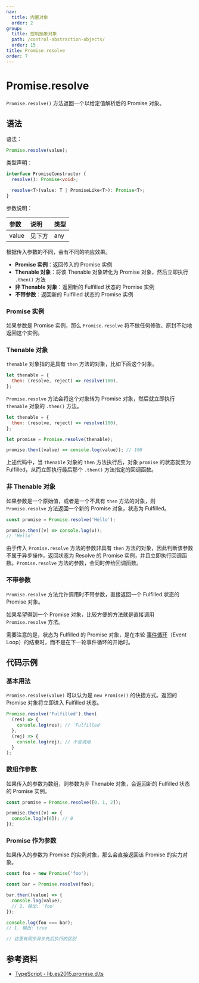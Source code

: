 ```yaml
---
nav:
  title: 内置对象
  order: 2
group:
  title: 控制抽象对象
  path: /control-abstraction-objects/
  order: 15
title: Promise.resolve
order: 7
---
```


# Promise.resolve

`Promise.resolve()` 方法返回一个以给定值解析后的 Promise 对象。

## 语法

语法：

```js
Promise.resolve(value);
```

类型声明：

```ts
interface PromiseConstructor {
  resolve(): Promise<void>;

  resolve<T>(value: T | PromiseLike<T>): Promise<T>;
}
```

参数说明：

| 参数  | 说明   | 类型 |
| :---- | :----- | :--- |
| value | 见下方 | any  |

根据传入参数的不同，会有不同的响应效果。

- **Promise 实例**：返回传入的 Promise 实例
- **Thenable 对象**：将该 Thenable 对象转化为 Promise 对象，然后立即执行 `.then()` 方法
- **非 Thenable 对象**：返回新的 Fulfilled 状态的 Promise 实例
- **不带参数**：返回新的 Fulfilled 状态的 Promise 实例

### Promise 实例

如果参数是 Promise 实例，那么 `Promise.resolve` 将不做任何修改、原封不动地返回这个实例。

### Thenable 对象

`thenable` 对象指的是具有 `then` 方法的对象，比如下面这个对象。

```js
let thenable = {
  then: (resolve, reject) => resolve(100),
};
```

`Promise.resolve` 方法会将这个对象转为 Promise 对象，然后就立即执行 `thenable` 对象的 `.then()` 方法。

```js
let thenable = {
  then: (resolve, reject) => resolve(100),
};

let promise = Promise.resolve(thenable);

promise.then((value) => console.log(value)); // 100
```

上述代码中，当 `thenable` 对象的 `then` 方法执行后，对象 `promise` 的状态就变为 Fulfilled，从而立即执行最后那个 `.then()` 方法指定的回调函数。

### 非 Thenable 对象

如果参数是一个原始值，或者是一个不具有 `then` 方法的对象，则 `Promise.resolve` 方法返回一个新的 Promise 对象，状态为 Fulfilled。

```js
const promise = Promise.resolve('Hello');

promise.then((v) => console.log(v));
// 'Hello'
```

由于传入 `Promise.resolve` 方法的参数非具有 `then` 方法的对象，因此判断该参数不属于异步操作，返回状态为 Resolve 的 Promise 实例，并且立即执行回调函数。`Promise.resolve` 方法的参数，会同时传给回调函数。

### 不带参数

`Promise.resolve` 方法允许调用时不带参数，直接返回一个 Fulfilled 状态的 Promise 对象。

如果希望得到一个 Promise 对象，比较方便的方法就是直接调用 `Promise.resolve` 方法。

需要注意的是，状态为 Fulfilled 的 Promise 对象，是在本轮 [事件循环](../../../../core-modules/executable-code-and-execution-contexts/concurrency-model/event-loop)（Event Loop）的结束时，而不是在下一轮事件循环的开始时。

## 代码示例

### 基本用法

`Promise.resolve(value)` 可以认为是 `new Promise()` 的快捷方式。返回的 Promise 对象将立即进入 Fulfilled 状态。

```js
Promise.resolve('Fulfilled').then(
  (res) => {
    console.log(res); // 'Fulfilled'
  },
  (rej) => {
    console.log(rej); // 不会调用
  }
);
```

### 数组作参数

如果传入的参数为数组，则参数为非 Thenable 对象，会返回新的 Fulfilled 状态的 Promise 实例。

```js
const promise = Promise.resolve([0, 1, 2]);

promise.then((v) => {
  console.log(v[0]); // 0
});
```

### Promise 作为参数

如果传入的参数为 Promise 的实例对象，那么会直接返回该 Promise 的实力对象。

```js
const foo = new Promise('foo');

const bar = Promise.resolve(foo);

bar.then((value) => {
  console.log(value);
  // 2. 输出: 'foo'
});

console.log(foo === bar);
// 1. 输出: true

// 这里有同步异步先后执行的区别
```

## 参考资料

- [TypeScript - lib.es2015.promise.d.ts](https://github.com/microsoft/TypeScript/blob/main/lib/lib.es2015.promise.d.ts)

